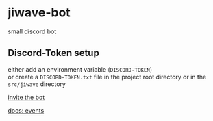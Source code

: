 # jiwave-bot
small discord bot

## Discord-Token setup
either add an environment variable (`DISCORD-TOKEN`)  
or create a `DISCORD-TOKEN.txt` file in the project root directory or in the `src/jiwave` directory


[invite the bot](https://discord.com/api/oauth2/authorize?client_id=1011312099940646952&permissions=2128&scope=bot)


[docs: events](https://discordpy.readthedocs.io/en/stable/api.html#discord-api-events)
